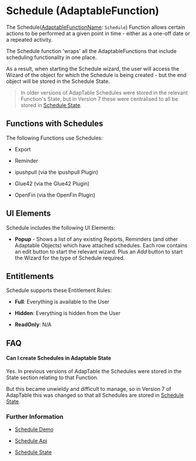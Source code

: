 # Schedule (AdaptableFunction)

The Schedule([AdaptableFunctionName](https://api.adaptabletools.com/modules/_src_predefinedconfig_common_types_.html#adaptablefunctionname): `Schedule`) Function allows certain actions to be performed at a given point in time - either as a one-off date or a repeated activity.

The Schedule function 'wraps' all the AdaptableFunctions that include scheduling functionality in one place.  

As a result, when starting the Schedule wizard, the user will access the Wizard of the object for which the Schedule is being created - but the end object will be stored in the Schedule State.

> In older versions of AdapTable Schedules were stored in the relevant Function's State, but in Version 7 these were centralised to all be stored in [Schedule State](https://api.adaptabletools.com/interfaces/_src_predefinedconfig_schedulestate_.schedulestate.html).

## Functions with Schedules

The following Functions use Schedules:

- Export

- Reminder

- ipushpull (via the ipushpull Plugin)

- Glue42 (via the Glue42 Plugin)

- OpenFin (via the OpenFin Plugin)


## UI Elements

Schedule includes the following UI Elements:

- **Popup** - Shows a list of any existing Reports, Reminders (and other Adaptable Objects) which have attached schedules.  Each row contains an edit button to start the relevant wizard.  Plus an *Add* button to start the Wizard for the type of Schedule required.

## Entitlements

Schedule supports these Entitlement Rules:

- **Full**: Everything is available to the User

- **Hidden**: Everything is hidden from the User

- **ReadOnly**: N/A

## FAQ

#### Can I create Schedules in Adaptable State

Yes.  In previous versions of AdapTable the Schedules were stored in the State section relating to that Function.  

But this became unwieldy and difficult to manage, so in Version 7 of AdapTable this was changed so that all Schedules are stored in [Schedule State](https://api.adaptabletools.com/interfaces/_src_predefinedconfig_schedulestate_.schedulestate.html).

### Further Information

- [Schedule Demo](https://demo.adaptabletools.com/alertsmessages/aggridschedulesdemo)

- [Schedule Api](https://api.adaptabletools.com/interfaces/_src_api_scheduleapi_.scheduleapi.html)

- [Schedule State](https://api.adaptabletools.com/interfaces/_src_predefinedconfig_schedulestate_.schedulestate.html)

